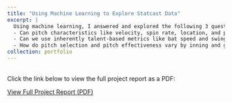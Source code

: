 ```yaml
---
title: "Using Machine Learning to Explore Statcast Data"
excerpt: |
  Using machine learning, I answered and explored the following 3 questions:
  - Can pitch characteristics like velocity, spin rate, location, and pitch type predict batter whiff rates?
  - Can we use inherently talent-based metrics like bat speed and swing length to predict batter success?
  - How do pitch selection and pitch effectiveness vary by inning and game state?
collection: portfolio
---
```

<br>
Click the link below to view the full project report as a PDF:

<a href="/files/Using_ML_to_Explore_Statcast.pdf" target="_blank">View Full Project Report (PDF)</a>
